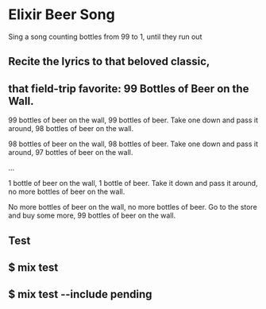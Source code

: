 # Elixir Beer Song
Sing a song counting bottles from 99 to 1, until they run out

## Recite the lyrics to that beloved classic, 
## that field-trip favorite: 99 Bottles of Beer on the Wall.

99 bottles of beer on the wall, 99 bottles of beer.
Take one down and pass it around, 98 bottles of beer on the wall.

98 bottles of beer on the wall, 98 bottles of beer.
Take one down and pass it around, 97 bottles of beer on the wall.

...

1 bottle of beer on the wall, 1 bottle of beer.
Take it down and pass it around, no more bottles of beer on the wall.

No more bottles of beer on the wall, no more bottles of beer.
Go to the store and buy some more, 99 bottles of beer on the wall.

## Test
## $ mix test


## $ mix test --include pending
